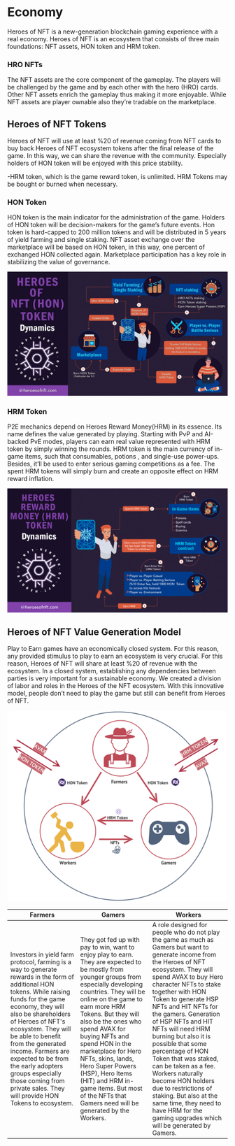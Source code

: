 # Economy

Heroes of NFT is a new-generation blockchain gaming experience with a real economy. Heroes of NFT is an ecosystem that consists of three main foundations: NFT assets, HON token and HRM token.&#x20;

### HRO NFTs

The NFT assets are the core component of the gameplay. The players will be challenged by the game and by each other with the hero (HRO) cards. Other NFT assets enrich the gameplay thus making it more enjoyable. While NFT assets are player ownable also they’re tradable on the marketplace.&#x20;

## Heroes of NFT Tokens

Heroes of NFT will use at least %20 of revenue coming from NFT cards to buy back Heroes of NFT ecosystem tokens after the final release of the game. In this way, we can share the revenue with the community. Especially holders of HON token will be enjoyed with this price stability.

\-HRM token, which is the game reward token, is unlimited. HRM Tokens may be bought or burned when necessary.

### HON Token

HON token is the main indicator for the administration of the game. Holders of HON token will be decision-makers for the game’s future events. Hon token is hard-capped to 200 million tokens and will be distributed in 5 years of yield farming and single staking. NFT asset exchange over the marketplace will be based on HON token, in this way, one percent of exchanged HON collected again. Marketplace participation has a key role in stabilizing the value of governance.&#x20;

![](<../.gitbook/assets/HON Dynamics (1).jpeg>)

### HRM Token

P2E mechanics depend on Heroes Reward Money(HRM) in its essence. Its name defines the value generated by playing. Starting with PvP and AI-backed PvE modes, players can earn real value represented with HRM token by simply winning the rounds. HRM token is the main currency of in-game items, such that consumables, potions , and single-use power-ups. Besides, it’ll be used to enter serious gaming competitions as a fee. The spent HRM tokens will simply burn and create an opposite effect on HRM reward inflation.

![](<../.gitbook/assets/July 43 - HRM Dynamics 2 (1) (1).jpg>)

## Heroes of NFT Value Generation Model

Play to Earn games have an economically closed system. For this reason, any provided stimulus to play to earn an ecosystem is very crucial. For this reason, Heroes of NFT will share at least %20 of revenue with the ecosystem. In a closed system, establishing any dependencies between parties is very important for a sustainable economy. We created a division of labor and roles in the Heroes of the NFT ecosystem. With this innovative model, people don’t need to play the game but still can benefit from Heroes of NFT.

![](<../.gitbook/assets/image (23).png>)

| Farmers                                                                                                                                                                                                                                                                                                                                                                                                                      | Gamers                                                                                                                                                                                                                                                                                                                                                                                                                                                                               | Workers                                                                                                                                                                                                                                                                                                                                                                                                                                                                                                                                                                                                             |
| ---------------------------------------------------------------------------------------------------------------------------------------------------------------------------------------------------------------------------------------------------------------------------------------------------------------------------------------------------------------------------------------------------------------------------- | ------------------------------------------------------------------------------------------------------------------------------------------------------------------------------------------------------------------------------------------------------------------------------------------------------------------------------------------------------------------------------------------------------------------------------------------------------------------------------------ | ------------------------------------------------------------------------------------------------------------------------------------------------------------------------------------------------------------------------------------------------------------------------------------------------------------------------------------------------------------------------------------------------------------------------------------------------------------------------------------------------------------------------------------------------------------------------------------------------------------------- |
| Investors in yield farm protocol, farming is a way to generate rewards in the form of additional HON tokens. While raising funds for the game economy, they will also be shareholders of Heroes of NFT's ecosystem. They will be able to benefit from the generated income. Farmers are expected to be from the early adopters groups especially those coming from private sales. They will provide HON Tokens to ecosystem. | They got fed up with pay to win, want to enjoy play to earn. They are expected to be mostly from younger groups from especially developing countries. They will be online on the game to earn more HRM Tokens. But they will also be the ones who spend AVAX for buying NFTs and spend HON in the marketplace for Hero NFTs, skins, lands, Hero Super Powers (HSP), Hero Items (HIT) and HRM in- game items. But most of the NFTs that Gamers need will be generated by the Workers. | A role designed for people who do not play the game as much as Gamers but want to generate income from the Heroes of NFT ecosystem. They will spend AVAX to buy Hero character NFTs to stake together with HON Token to generate HSP NFTs and HIT NFTs for the gamers. Generation of HSP NFTs and HIT NFTs will need HRM burning but also it is possible that some percentage of HON Token that was staked, can be taken as a fee. Workers naturally become HON holders due to restrictions of staking. But also at the same time, they need to have HRM for the gaming upgrades which will be generated by Gamers. |
